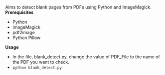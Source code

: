 Aims to detect blank pages from PDFs using Python and ImageMagick.
**Prerequisites**

* Python
* ImageMagick
* pdf2image
* Python Pillow

**Usage**

* In the file, blank_detect.py, change the value of PDF_File to the name of the PDF you want to check.
* `python blank_detect.py`
